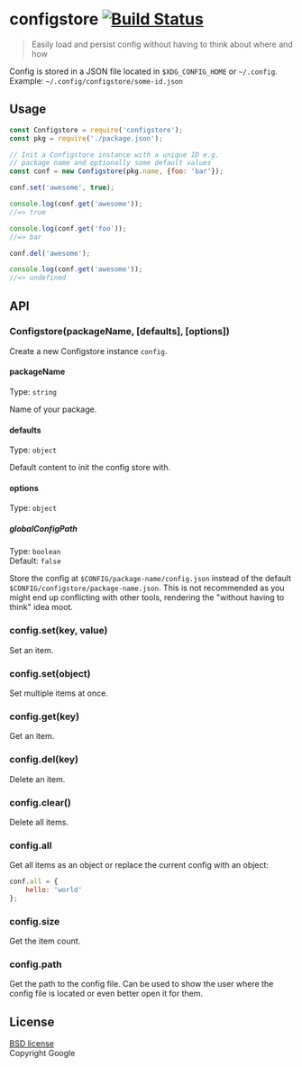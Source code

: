 # configstore [![Build Status](https://secure.travis-ci.org/yeoman/configstore.svg?branch=master)](http://travis-ci.org/yeoman/configstore)

> Easily load and persist config without having to think about where and how

Config is stored in a JSON file located in `$XDG_CONFIG_HOME` or `~/.config`.  
Example: `~/.config/configstore/some-id.json`


## Usage

```js
const Configstore = require('configstore');
const pkg = require('./package.json');

// Init a Configstore instance with a unique ID e.g.
// package name and optionally some default values
const conf = new Configstore(pkg.name, {foo: 'bar'});

conf.set('awesome', true);

console.log(conf.get('awesome'));
//=> true

console.log(conf.get('foo'));
//=> bar

conf.del('awesome');

console.log(conf.get('awesome'));
//=> undefined
```


## API

### Configstore(packageName, [defaults], [options])

Create a new Configstore instance `config`.

#### packageName

Type: `string`

Name of your package.

#### defaults

Type: `object`

Default content to init the config store with.

#### options

Type: `object`

##### globalConfigPath

Type: `boolean`  
Default: `false`

Store the config at `$CONFIG/package-name/config.json` instead of the default `$CONFIG/configstore/package-name.json`. This is not recommended as you might end up conflicting with other tools, rendering the "without having to think" idea moot.

### config.set(key, value)

Set an item.

### config.set(object)

Set multiple items at once.

### config.get(key)

Get an item.

### config.del(key)

Delete an item.

### config.clear()

Delete all items.

### config.all

Get all items as an object or replace the current config with an object:

```js
conf.all = {
	hello: 'world'
};
```

### config.size

Get the item count.

### config.path

Get the path to the config file. Can be used to show the user where the config file is located or even better open it for them.


## License

[BSD license](http://opensource.org/licenses/bsd-license.php)  
Copyright Google
